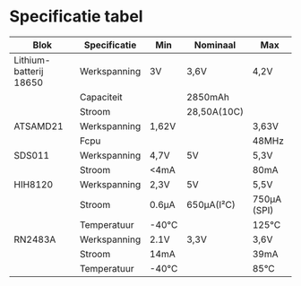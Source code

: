 # Specificatie tabel
| Blok                   | Specificatie | Min   | Nominaal    | Max   |
|------------------------|--------------|-------|-------------|-------|
| Lithium-batterij 18650 | Werkspanning | 3V    | 3,6V        | 4,2V  |
|                        | Capaciteit   |       | 2850mAh     |       |
|                        | Stroom       |       | 28,50A(10C) |       |
| ATSAMD21               | Werkspanning | 1,62V |             | 3,63V |
|                        | Fcpu         |       |             | 48MHz |
| SDS011                 | Werkspanning | 4,7V  | 5V          | 5,3V  |
|                        | Stroom       | <4mA  |             | 80mA  |
| HIH8120                | Werkspanning | 2,3V  | 5V          | 5,5V  |
|                        | Stroom       | 0.6µA | 650µA(I²C) | 750µA (SPI)|
|                        | Temperatuur  | -40°C |             | 125°C |
| RN2483A                | Werkspanning | 2.1V  | 3,3V        | 3,6V  |
|                        | Stroom       | 14mA  |             | 39mA  |
|                        | Temperatuur  | -40°C |             | 85°C  |